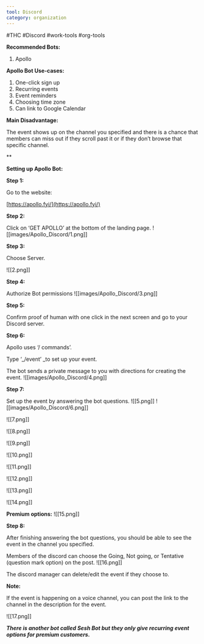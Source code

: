 ```yaml
---
tool: Discord
category: organization
---
```

#THC #Discord #work-tools #org-tools

**Recommended Bots:**

1.  Apollo


**Apollo Bot Use-cases:**

1.  One-click sign up
2.  Recurring events
3.  Event reminders
4.  Choosing time zone  
5.  Can link to Google Calendar

  
**Main Disadvantage:**

The event shows up on the channel you specified and there is a chance that members can miss out if they scroll past it or if they don’t browse that specific channel.

**

**Setting up Apollo Bot:**

**Step 1:**

Go to the website:

[https://apollo.fyi/](https://apollo.fyi/)

**Step 2:**

Click on ‘GET APOLLO’ at the bottom of the landing page.
![[images/Apollo_Discord/1.png]]

**Step 3:**

Choose Server.


![[2.png]]


**Step 4:**

Authorize Bot permissions
![[images/Apollo_Discord/3.png]]

**Step 5:**

Confirm proof of human with one click in the next screen and go to your Discord server.

**Step 6:**

Apollo uses ‘/ commands’.

Type ‘_/event’ _to set up your event.

The bot sends a private message to you with directions for creating the event.
![[images/Apollo_Discord/4.png]]

**Step 7:**

Set up the event by answering the bot questions.
![[5.png]]
![[images/Apollo_Discord/6.png]]

![[7.png]]

![[8.png]]

![[9.png]]

![[10.png]]


![[11.png]]

![[12.png]]

![[13.png]]

![[14.png]]


**Premium options:**
![[15.png]]


**Step 8:**

After finishing answering the bot questions, you should be able to see the event in the channel you specified.

Members of the discord can choose the Going, Not going, or Tentative (question mark option) on the post.
![[16.png]]


The discord manager can delete/edit the event if they choose to.

**Note:**

If the event is happening on a voice channel, you can post the link to the channel in the description for the event.

![[17.png]]

***There is another bot called Sesh Bot but they only give recurring event options for premium customers.***
